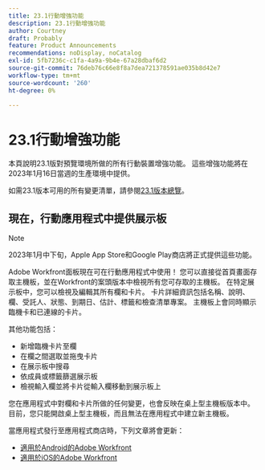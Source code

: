 ```yaml
---
title: 23.1行動增強功能
description: 23.1行動增強功能
author: Courtney
draft: Probably
feature: Product Announcements
recommendations: noDisplay, noCatalog
exl-id: 5fb7236c-c1fa-4a9a-9b4e-67a28dbaf6d2
source-git-commit: 76deb76c66e8f8a7dea721378591ae035b8d42e7
workflow-type: tm+mt
source-wordcount: '260'
ht-degree: 0%

---
```


# 23.1行動增強功能

本頁說明23.1版對預覽環境所做的所有行動裝置增強功能。 這些增強功能將在2023年1月16日當週的生產環境中提供。

如需23.1版本可用的所有變更清單，請參閱[23.1版本總覽](/help/quicksilver/product-announcements/product-releases/23.1-release-activity/23-1-release-overview.md)。

## 現在，行動應用程式中提供展示板

>[!NOTE]
>
>2023年1月中下旬，Apple App Store和Google Play商店將正式提供這些功能。

Adobe Workfront面板現在可在行動應用程式中使用！ 您可以直接從首頁畫面存取主機板，並在Workfront的案頭版本中檢視所有您可存取的主機板。 在特定展示板中，您可以檢視及編輯其所有欄和卡片。 卡片詳細資訊包括名稱、說明、欄、受託人、狀態、到期日、估計、標籤和檢查清單專案。 主機板上會同時顯示臨機卡和已連線的卡片。

其他功能包括：

* 新增臨機卡片至欄
* 在欄之間選取並拖曳卡片
* 在展示板中搜尋
* 依成員或標籤篩選展示板
* 檢視輸入欄並將卡片從輸入欄移動到展示板上

您在應用程式中對欄和卡片所做的任何變更，也會反映在桌上型主機板版本中。 目前，您只能開啟桌上型主機板，而且無法在應用程式中建立新主機板。

當應用程式發行至應用程式商店時，下列文章將會更新：

* [適用於Android的Adobe Workfront](/help/quicksilver/workfront-basics/mobile-apps/using-the-workfront-mobile-app/workfront-for-android.md)
* [適用於iOS的Adobe Workfront](/help/quicksilver/workfront-basics/mobile-apps/using-the-workfront-mobile-app/workfront-for-ios.md)
